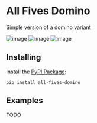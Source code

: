 All Fives Domino
================

Simple version of a domino variant

![image](https://img.shields.io/pypi/v/jhdata?style=flat-square)
![image](https://img.shields.io/static/v1?label=pytest&message=12+tests&color=success&style=flat-square)
![image](https://img.shields.io/static/v1?label=coverage&message=50%25&color=orange&style=flat-square)

## Installing

Install the [PyPI Package](https://pypi.org/project/all-fives-domino/):

    pip install all-fives-domino

## Examples

TODO

